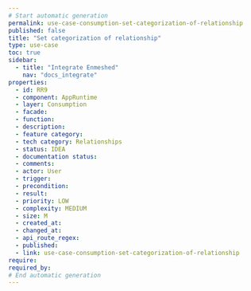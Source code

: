 ```yaml
---
# Start automatic generation
permalink: use-case-consumption-set-categorization-of-relationship
published: false
title: "Set categorization of relationship"
type: use-case
toc: true
sidebar:
  - title: "Integrate Enmeshed"
    nav: "docs_integrate"
properties:
  - id: RR9
  - component: AppRuntime
  - layer: Consumption
  - facade:
  - function:
  - description:
  - feature category:
  - tech category: Relationships
  - status: IDEA
  - documentation status:
  - comments:
  - actor: User
  - trigger:
  - precondition:
  - result:
  - priority: LOW
  - complexity: MEDIUM
  - size: M
  - created_at:
  - changed_at:
  - api_route_regex:
  - published:
  - link: use-case-consumption-set-categorization-of-relationship
require:
required_by:
# End automatic generation
---
```

